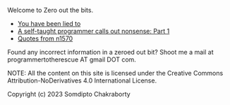 Welcome to Zero out the bits.

- [You have been lied to](./you_have_been_lied_to/you_have_been_lied_to.md)
- [A self-taught programmer calls out nonsense: Part 1](./aspcon_1/aspcon_1.md)
- [Quotes from n1570](./quotes_from_n1570/quotes_from_n1570.md)

Found any incorrect information in a zeroed out bit? Shoot me a mail at programmertotherescue AT gmail DOT com.

NOTE: All the content on this site is licensed under the Creative Commons Attribution-NoDerivatives 4.0 International License.

Copyright (c) 2023 Somdipto Chakraborty
